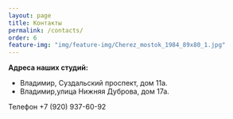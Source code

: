 ```yaml
---
layout: page
title: Контакты
permalink: /contacts/
order: 6
feature-img: "img/feature-img/Cherez_mostok_1984_89х80_1.jpg"
---
```

<strong>Адреса наших студий:</strong>

*   Владимир, Суздальский проспект, дом 11а.
*   Владимир,улица Нижняя Дуброва, дом 17а.
<p>Телефон +7 (920) 937-60-92</p>

